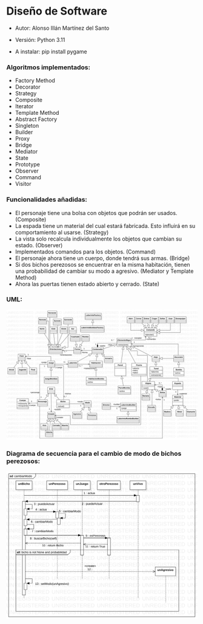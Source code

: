 # Diseño de Software

- Autor: Alonso Illán Martínez del Santo

- Versión: Python 3.11

- A instalar: pip install pygame

### Algoritmos implementados:
  - Factory Method
  - Decorator
  - Strategy
  - Composite
  - Iterator
  - Template Method
  - Abstract Factory
  - Singleton
  - Builder
  - Proxy
  - Bridge
  - Mediator
  - State
  - Prototype
  - Observer
  - Command
  - Visitor

### Funcionalidades añadidas:
  - El personaje tiene una bolsa con objetos que podrán ser usados. (Composite)
  - La espada tiene un material del cual estará fabricada. Esto influirá en su comportamiento al usarse. (Strategy)
  - La vista solo recalcula individualmente los objetos que cambian su estado. (Observer)
  - Implementados comandos para los objetos. (Command)
  - El personaje ahora tiene un cuerpo, donde tendrá sus armas. (Bridge)
  - Si dos bichos perezosos se encuentrar en la misma habitación, tienen una probabilidad de cambiar su modo a agresivo. (Mediator y Template Method)
  - Ahora las puertas tienen estado abierto y cerrado. (State)

### UML:

![UML Laberinto](https://github.com/developwannabe/laberintoPython/blob/main/uml/UML.svg?raw=true)

### Diagrama de secuencia para el cambio de modo de bichos perezosos:

![UML Laberinto](https://github.com/developwannabe/laberintoPython/blob/main/uml/cambiarModo.svg?raw=true)
